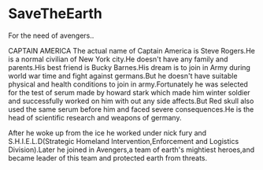 # SaveTheEarth
For the need of avengers..

CAPTAIN AMERICA
The actual name of Captain America is Steve Rogers.He is a normal civilian of New York city.He doesn't have any family and parents.His best friend is Bucky Barnes.His dream is to join in Army during world war time and fight against germans.But he doesn't have suitable physical and health conditions to join in army.Fortunately he was selected for the test of serum made by howard stark which made him winter soldier and successfully worked on him with out any side affects.But Red skull also used the same serum before him and faced severe consequences.He is the head of scientific research and weapons of germany.

After he woke up from the ice he worked under nick fury and S.H.I.E.L.D(Strategic Homeland Intervention,Enforcement and Logistics Division).Later he joined in Avengers,a team of earth's mightiest heroes,and became leader of this team and protected earth from threats.